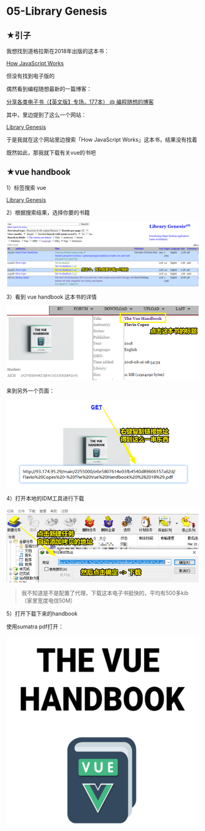 # 05-Library Genesis

## ★引子

我想找到道格拉斯在2018年出版的这本书：

[How JavaScript Works](https://howjavascriptworks.com/)

但没有找到电子版的

偶然看到编程随想最新的一篇博客：

[分享各类电子书（【英文版】专场，177本） @ 编程随想的博客](https://program-think.blogspot.com/2020/03/share-books.html)

其中，里边提到了这么一个网站：

[Library Genesis](https://libgen.is/)

于是我就在这个网站里边搜索「How JavaScript Works」这本书，结果没有找着

既然如此，那我就下载有关vue的书吧

## ★vue handbook

1）标签搜索 vue

[Library Genesis](http://libgen.is/search.php?req=vue&open=0&res=25&view=simple&phrase=1&column=tags)

2）根据搜索结果，选择你要的书籍

![handbook](assets/img/2020-03-21-11-22-14.png)

3）看到 vue handbook 这本书的详情

![title](assets/img/2020-03-21-11-24-04.png)

来到另外一个页面：

![get url](assets/img/2020-03-21-11-25-53.png)

4）打开本地的IDM工具进行下载

![下载](assets/img/2020-03-21-11-28-30.png)

> 我不知道是不是配置了代理，下载这本电子书挺快的，平均有500多kib（家里宽度电信50M）

5）打开下载下来的handbook

使用sumatra pdf打开：

![handbook](assets/img/2020-03-21-11-32-10.png)






